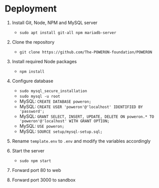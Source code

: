 # Deployment
1. Install Git, Node, NPM and MySQL server
   - `sudo apt install git-all npm mariadb-server`

2. Clone the repository
   - `git clone https://github.com/The-POWERON-foundation/POWERON`
  
3. Install required Node packages
   - `npm install`
   
4. Configure database
   - `sudo mysql_secure_installation`
   - `sudo mysql -u root`
   - MySQL: `CREATE DATABASE poweron;`
   - MySQL: `CREATE USER 'poweron'@'localhost' IDENTIFIED BY 'password';`
   - MySQL: `GRANT SELECT, INSERT, UPDATE, DELETE ON poweron.* TO 'poweron'@'localhost' WITH GRANT OPTION;`
   - MySQL: `USE poweron;`
   - MySQL: `SOURCE setup/mysql-setup.sql;`

5. Rename `template.env` to `.env` and modify the variables accordingly
  
6. Start the server
   - `sudo npm start`
   
7. Forward port 80 to web
   
8.  Forward port 3000 to sandbox